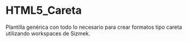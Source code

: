 # HTML5_Careta
Plantilla genérica con todo lo necesario para crear formatos tipo careta utilizando workspaces de Sizmek.
